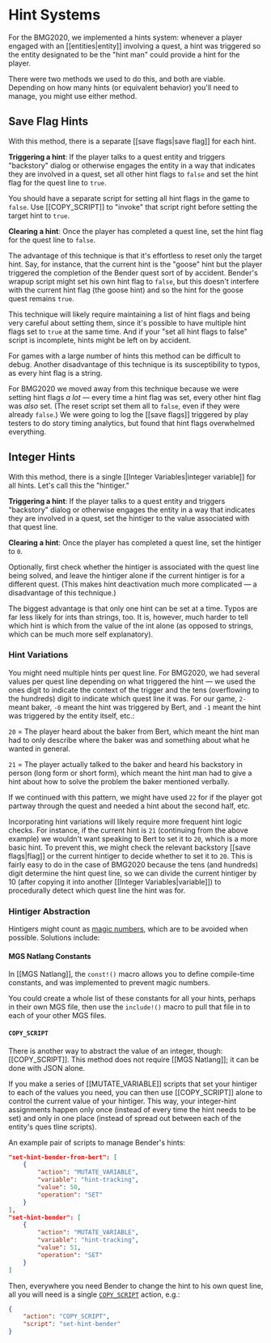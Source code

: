 # Hint Systems

For the BMG2020, we implemented a hints system: whenever a player engaged with an [[entities|entity]] involving a quest, a hint was triggered so the entity designated to be the "hint man" could provide a hint for the player.

There were two methods we used to do this, and both are viable. Depending on how many hints (or equivalent behavior) you'll need to manage, you might use either method.

## Save Flag Hints

With this method, there is a separate [[save flags|save flag]] for each hint.

**Triggering a hint**: If the player talks to a quest entity and triggers "backstory" dialog or otherwise engages the entity in a way that indicates they are involved in a quest, set all other hint flags to `false` and set the hint flag for the quest line to `true`.

You should have a separate script for setting all hint flags in the game to `false`. Use [[COPY_SCRIPT]] to "invoke" that script right before setting the target hint to `true`.

**Clearing a hint**: Once the player has completed a quest line, set the hint flag for the quest line to `false`.

The advantage of this technique is that it's effortless to reset only the target hint. Say, for instance, that the current hint is the "goose" hint but the player triggered the completion of the Bender quest sort of by accident. Bender's wrapup script might set his own hint flag to `false`, but this doesn't interfere with the current hint flag (the goose hint) and so the hint for the goose quest remains `true`.

This technique will likely require maintaining a list of hint flags and being very careful about setting them, since it's possible to have multiple hint flags set to `true` at the same time. And if your "set all hint flags to false" script is incomplete, hints might be left on by accident.

For games with a large number of hints this method can be difficult to debug. Another disadvantage of this technique is its susceptibility to typos, as every hint flag is a string.

For BMG2020 we moved away from this technique because we were setting hint flags *a lot* — every time a hint flag was set, every other hint flag was *also* set. (The reset script set them all to `false`, even if they were already `false`.) We were going to log the [[save flags]] triggered by play testers to do story timing analytics, but found that hint flags overwhelmed everything.

## Integer Hints

With this method, there is a single [[Integer Variables|integer variable]] for all hints. Let's call this the "hintiger."

**Triggering a hint**: If the player talks to a quest entity and triggers "backstory" dialog or otherwise engages the entity in a way that indicates they are involved in a quest, set the hintiger to the value associated with that quest line.

**Clearing a hint**: Once the player has completed a quest line, set the hintiger to `0`.

Optionally, first check whether the hintiger is associated with the quest line being solved, and leave the hintiger alone if the current hintiger is for a different quest. (This makes hint deactivation much more complicated — a disadvantage of this technique.)

The biggest advantage is that only one hint can be set at a time. Typos are far less likely for ints than strings, too. It is, however, much harder to tell which hint is which from the value of the int alone (as opposed to strings, which can be much more self explanatory).

### Hint Variations

You might need multiple hints per quest line. For BMG2020, we had several values per quest line depending on what triggered the hint — we used the ones digit to indicate the context of the trigger and the tens (overflowing to the hundreds) digit to indicate which quest line it was. For our game, `2-` meant baker, `-0` meant the hint was triggered by Bert, and `-1` meant the hint was triggered by the entity itself, etc.:

`20` = The player heard about the baker from Bert, which meant the hint man had to only describe where the baker was and something about what he wanted in general.

`21` = The player actually talked to the baker and heard his backstory in person (long form or short form), which meant the hint man had to give a hint about how to solve the problem the baker mentioned verbally.

If we continued with this pattern, we might have used `22` for if the player got partway through the quest and needed a hint about the second half, etc.

Incorporating hint variations will likely require more frequent hint logic checks. For instance, if the current hint is `21` (continuing from the above example) we wouldn't want speaking to Bert to set it to `20`, which is a more basic hint. To prevent this, we might check the relevant backstory [[save flags|flag]] or the current hintiger to decide whether to set it to `20`. This is fairly easy to do in the case of BMG2020 because the tens (and hundreds) digit determine the hint quest line, so we can divide the current hintiger by 10 (after copying it into another [[Integer Variables|variable]]) to procedurally detect which quest line the hint was for.

### Hintiger Abstraction

Hintigers might count as [magic numbers](https://en.wikipedia.org/wiki/Magic_number_%28programming%29#Unnamed_numerical_constants), which are to be avoided when possible. Solutions include:

#### MGS Natlang Constants

In [[MGS Natlang]], the `const!()` macro allows you to define compile-time constants, and was implemented to prevent magic numbers.

You could create a whole list of these constants for all your hints, perhaps in their own MGS file, then use the `include!()` macro to pull that file in to each of your other MGS files.

#### `COPY_SCRIPT`

There is another way to abstract the value of an integer, though: [[COPY_SCRIPT]]. This method does not require [[MGS Natlang]]; it can be done with JSON alone.

If you make a series of [[MUTATE_VARIABLE]] scripts that set your hintiger to each of the values you need, you can then use [[COPY_SCRIPT]] alone to control the current value of your hintiger. This way, your integer-hint assignments happen only once (instead of every time the hint needs to be set) and only in one place (instead of spread out between each of the entity's ques tline scripts).

An example pair of scripts to manage Bender's hints:

```JSON
"set-hint-bender-from-bert": [
	{
		"action": "MUTATE_VARIABLE",
		"variable": "hint-tracking",
		"value": 50,
		"operation": "SET"
	}
],
"set-hint-bender": [
	{
		"action": "MUTATE_VARIABLE",
		"variable": "hint-tracking",
		"value": 51,
		"operation": "SET"
	}
]
```
Then, everywhere you need Bender to change the hint to his own quest line, all you will need is a single [`COPY_SCRIPT`](#copy_script) action, e.g.:
```JSON
{
	"action": "COPY_SCRIPT",
	"script": "set-hint-bender"
}
```
